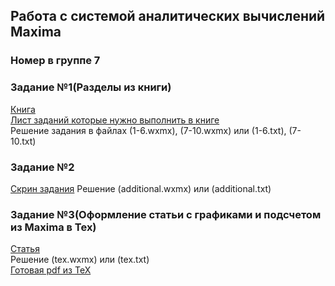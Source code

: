 ## Работа с системой аналитических вычислений Maxima

### Номер в группе 7

### Задание №1(Разделы из книги)
[Книга](books/task1.pdf)  
[Лист заданий которые нужно выполнить в книге](list.txt)  
Решение задания в файлах (1-6.wxmx), (7-10.wxmx) или (1-6.txt), (7-10.txt)  

### Задание №2
[Скрин задания](books/task2.jpg)
Решение (additional.wxmx) или (additional.txt)  

### Задание №3(Оформление статьи с графиками и подсчетом из Maxima в Tex)
[Статья](https://ru.wikipedia.org/wiki/%D0%9C%D0%BD%D0%BE%D0%B3%D0%BE%D1%87%D0%BB%D0%B5%D0%BD%D1%8B_%D0%A6%D0%B5%D1%80%D0%BD%D0%B8%D0%BA%D0%B5)  
Решение (tex.wxmx) или (tex.txt)  
[Готовая pdf из TeX](out.pdf)
